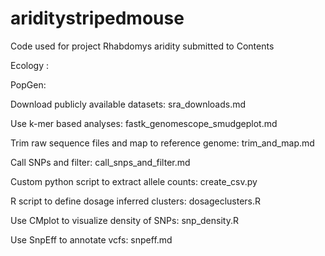 # ariditystripedmouse
Code used for project Rhabdomys aridity submitted to
Contents

Ecology : 


PopGen:

Download publicly available datasets: sra_downloads.md

Use k-mer based analyses: fastk_genomescope_smudgeplot.md

Trim raw sequence files and map to reference genome: trim_and_map.md

Call SNPs and filter: call_snps_and_filter.md

Custom python script to extract allele counts: create_csv.py

R script to define dosage inferred clusters: dosageclusters.R

Use CMplot to visualize density of SNPs: snp_density.R

Use SnpEff to annotate vcfs: snpeff.md
